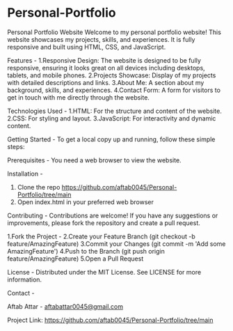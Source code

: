 # Personal-Portfolio
Personal Portfolio Website
Welcome to my personal portfolio website! This website showcases my projects, skills, and experiences. It is fully responsive and built using HTML, CSS, and JavaScript.

Features -
1.Responsive Design: The website is designed to be fully responsive, ensuring it looks great on all devices including desktops, tablets, and mobile phones.
2.Projects Showcase: Display of my projects with detailed descriptions and links.
3.About Me: A section about my background, skills, and experiences.
4.Contact Form: A form for visitors to get in touch with me directly through the website.


Technologies Used -
1.HTML: For the structure and content of the website.
2.CSS: For styling and layout.
3.JavaScript: For interactivity and dynamic content.


Getting Started -
To get a local copy up and running, follow these simple steps:


Prerequisites -
You need a web browser to view the website.


Installation -
1. Clone the repo
https://github.com/aftab0045/Personal-Portfolio/tree/main
2. Open index.html in your preferred web browser


Contributing -
Contributions are welcome! If you have any suggestions or improvements, please fork the repository and create a pull request.

1.Fork the Project -
2.Create your Feature Branch (git checkout -b feature/AmazingFeature)
3.Commit your Changes (git commit -m 'Add some AmazingFeature')
4.Push to the Branch (git push origin feature/AmazingFeature)
5.Open a Pull Request


License -
Distributed under the MIT License. See LICENSE for more information.


Contact -

Aftab Attar - aftabattar0045@gmail.com

Project Link: https://github.com/aftab0045/Personal-Portfolio/tree/main
